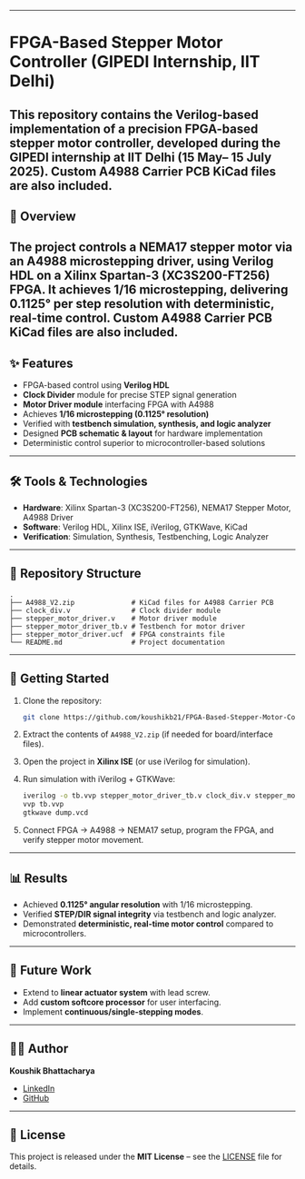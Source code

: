 -----

# FPGA-Based Stepper Motor Controller (GIPEDI Internship, IIT Delhi)

This repository contains the Verilog-based implementation of a **precision FPGA-based stepper motor controller**, developed during the GIPEDI internship at **IIT Delhi (15 May– 15 July 2025)**.
Custom A4988 Carrier PCB KiCad files are also included.
-----

## 🔧 Overview

The project controls a **NEMA17 stepper motor** via an **A4988 microstepping driver**, using Verilog HDL on a **Xilinx Spartan-3 (XC3S200-FT256)** FPGA. It achieves **1/16 microstepping**, delivering **0.1125° per step** resolution with deterministic, real-time control.
Custom A4988 Carrier PCB KiCad files are also included.
-----

## ✨ Features

  - FPGA-based control using **Verilog HDL**
  - **Clock Divider** module for precise STEP signal generation
  - **Motor Driver module** interfacing FPGA with A4988
  - Achieves **1/16 microstepping (0.1125° resolution)**
  - Verified with **testbench simulation, synthesis, and logic analyzer**
  - Designed **PCB schematic & layout** for hardware implementation
  - Deterministic control superior to microcontroller-based solutions

-----

## 🛠️ Tools & Technologies

  - **Hardware**: Xilinx Spartan-3 (XC3S200-FT256), NEMA17 Stepper Motor, A4988 Driver
  - **Software**: Verilog HDL, Xilinx ISE, iVerilog, GTKWave, KiCad
  - **Verification**: Simulation, Synthesis, Testbenching, Logic Analyzer

-----

## 📂 Repository Structure

```
.
├── A4988_V2.zip              # KiCad files for A4988 Carrier PCB
├── clock_div.v               # Clock divider module
├── stepper_motor_driver.v    # Motor driver module
├── stepper_motor_driver_tb.v # Testbench for motor driver
├── stepper_motor_driver.ucf  # FPGA constraints file
└── README.md                 # Project documentation
```

-----

## 🚀 Getting Started

1.  Clone the repository:

    ```bash
    git clone https://github.com/koushikb21/FPGA-Based-Stepper-Motor-Controller-GIPEDI-.git
    ```

2.  Extract the contents of `A4988_V2.zip` (if needed for board/interface files).

3.  Open the project in **Xilinx ISE** (or use iVerilog for simulation).

4.  Run simulation with iVerilog + GTKWave:

    ```bash
    iverilog -o tb.vvp stepper_motor_driver_tb.v clock_div.v stepper_motor_driver.v
    vvp tb.vvp
    gtkwave dump.vcd
    ```

5.  Connect FPGA → A4988 → NEMA17 setup, program the FPGA, and verify stepper motor movement.

-----

## 📊 Results

  * Achieved **0.1125° angular resolution** with 1/16 microstepping.
  * Verified **STEP/DIR signal integrity** via testbench and logic analyzer.
  * Demonstrated **deterministic, real-time motor control** compared to microcontrollers.

-----

## 📌 Future Work

  * Extend to **linear actuator system** with lead screw.
  * Add **custom softcore processor** for user interfacing.
  * Implement **continuous/single-stepping modes**.

-----

## 👨‍💻 Author

**Koushik Bhattacharya**

  * [LinkedIn](https://www.linkedin.com/in/koushik-bhattacharya-64849a167)
  * [GitHub](https://github.com/koushikb21)

-----

## 📜 License

This project is released under the **MIT License** – see the [LICENSE](https://www.google.com/search?q=LICENSE) file for details.
